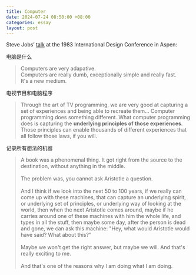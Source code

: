 ```yaml
---
title: Computer
date: 2024-07-24 08:50:00 +08:00
categories: essay
layout: post
---
```


Steve Jobs’ [talk](https://stevejobsarchive.com/exhibits/objects-of-our-life) at the 1983 International Design Conference in Aspen:

电脑是什么

> Computers are very adapative.<br>
Computers are really dumb, exceptionally simple and really fast.<br>
It's a new medium.

电视节目和电脑程序

> Through the art of TV programming, we are very good at capturing a set of experiences and being able to recreate them... Computer programming does something different. What computer programming does is capturing the **underlying principles of those experiences**. Those principles can enable thousands of different experiences that all follow those laws, if you will.

记录所有想法的机器

> A book was a phenomenal thing. It got right from the source to the destination, without anything in the middle. <br><br>
The problem was, you cannot ask Aristotle a question. <br><br>
And I think if we look into the next 50 to 100 years, if we really can come up with these machines, that can capture an underlying spirit, or underlying set of principles, or underlying way of looking at the world, then when the next Aristotle comes around, maybe if he carries around one of these machines with him the whole life, and types in all the stuff, then maybe some day, after the person is dead and gone, we can ask this machine: "Hey, what would Aristotle would have said? What about this?" <br><br>
Maybe we won't get the right answer, but maybe we will. And that's really exciting to me.<br><br>
And that's one of the reasons why I am doing what I am doing.
